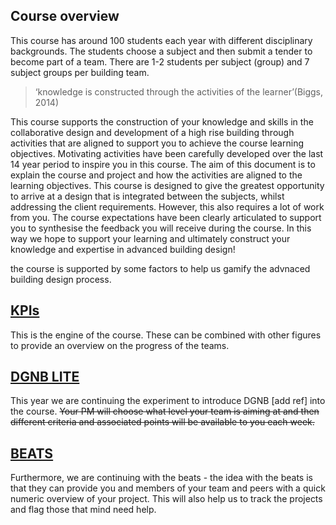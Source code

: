 ## Course overview 
This course has around 100 students each year with different disciplinary backgrounds. The students choose a subject and then submit a tender to become part of a team. There are 1-2 students per subject (group) and 7 subject groups per building team. 

> ‘knowledge is constructed through the activities of the learner’ ​(Biggs, 2014)​ 

This course supports the construction of your knowledge and skills in the collaborative design and development of a high rise building through activities that are aligned to support you to achieve the course learning objectives. Motivating activities have been carefully developed over the last 14 year period to inspire you in this course. The aim of this document is to explain the course and project and how the activities are aligned to the learning objectives. This course is designed to give the greatest opportunity to arrive at a design that is integrated between the subjects, whilst addressing the client requirements. However, this also requires a lot of work from you. The course expectations have been clearly articulated to support you to synthesise the feedback you will receive during the course. In this way we hope to support your learning and ultimately construct your knowledge and expertise in advanced building design! 

the course is supported by some factors to help us gamify the advnaced building design process.

## [KPIs](KPIs/README.md)
This is the engine of the course. These can be combined with other figures to provide an overview on the progress of the teams.

## [DGNB LITE](/Tools/DGNBLite/README.md)
This year we are continuing the experiment to introduce DGNB [add ref] into the course. ~~Your PM will choose what level your team is aiming at and then different criteria and associated points will be available to you each week.~~

## [BEATS](BEATS/README.md)

Furthermore, we are continuing with the beats - the idea with the beats is that they can provide you and members of your team and peers with a quick numeric overview of your project. This will also help us to track the projects and flag those that mind need help.	 
